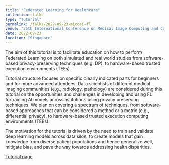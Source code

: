 ```yaml
---
title: "Federated Learning for Healthcare"
collection: talks
type: "Tutorial"
permalink: /talks/2022-09-23-miccai-fl
venue: "25th International Conference on Medical Image Computing and Computer Assisted Intervention"
date: 2022-09-23
location: "Singapore"
---
```


The aim of this tutorial is to facilitate education on how to perform Federated Learning on both simulated and real world studies from software-based privacy-preserving techniques (e.g. DP), to hardware-based trusted execution environments (TEEs).

Tutorial structure focuses on specific clearly indicated parts for beginners and for more advanced attendees. Data scientists of different medical imaging communities (e.g., radiology, pathology) are considered during this tutorial on the opportunities and challenges in developing and using FL fortraining Al models acrossinstitutions using privacy preserving techniques. We plan on covering a spectrum of techniques, from software-based approaches that can be considered a method or a metric (e.g., differential privacy), to hardware-based trusted execution computing environments (TEEs).

The motivation for the tutorial is driven by the need to train and validate deep learning models across data silos, to create models that gain knowledge from diverse patient populations and hence generalize well, mitigate bias, and pave the way towards addressing health disparities.

[Tutorial page](https://intel.github.io/fl-tutorial/)